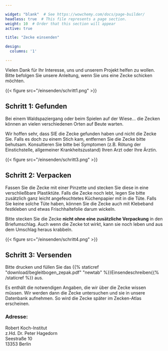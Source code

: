 ```yaml
---

widget: "blank"  # See https://wowchemy.com/docs/page-builder/
headless: true  # This file represents a page section.
weight: 10  # Order that this section will appear
active: true

title: "Zecke einsenden"

design:
  columns: '1'

---
```


Vielen Dank für Ihr Interesse, uns und unserem Projekt helfen zu wollen. Bitte befolgen Sie unsere Anleitung, wenn Sie uns eine Zecke schicken möchten.

<div class="row">

<div class="col-md">

{{< figure src="/einsenden/schritt1.png" >}}

## Schritt 1: Gefunden

Bei einem Waldspaziergang oder beim Spielen auf der Wiese... die Zecken können an vielen verschiedenen
Orten auf Beute warten.

Wir hoffen sehr, dass SIE die Zecke gefunden haben und nicht die Zecke Sie. Falls
es doch zu einem Stich kam, entfernen Sie die Zecke bitte behutsam. Konsultieren Sie bitte bei Symptomen
(z.B. Rötung der Einstichstelle, allgemeiner Krankheitszustand) Ihren Arzt oder Ihre Ärztin.
</div>

<div class="col-md">

{{< figure src="/einsenden/schritt3.png" >}}

## Schritt 2: Verpacken

Fassen Sie die Zecke mit einer Pinzette und stecken Sie diese in eine verschließbare Plastiktüte.
Falls die Zecke noch lebt, legen Sie bitte zusätzlich ganz leicht angefeuchtetes Küchenpapier mit in die Tüte.
Falls Sie keine solche Tüte haben, können Sie die Zecke auch mit Klebeband festkleben und etwas Frischhaltefolie darum wickeln.

Bitte stecken Sie die Zecke **nicht ohne eine zusätzliche Verpackung** in den Briefumschlag. Auch wenn die
Zecke tot wirkt, kann sie noch leben und aus dem Umschlag heraus krabbeln.
</div>
  
<div class="col-md">

{{< figure src="/einsenden/schritt4.png" >}}

## Schritt 3: Versenden

Bitte drucken und füllen Sie das
{{% staticref "download/begleitbogen_zepak.pdf" "newtab" %}}Einsendeschreiben{{% /staticref %}} aus. 

Es enthält die notwendigen Angaben, die wir über die Zecke wissen müssen. Wir werden dann die Zecke untersuchen
und sie in unsere Datenbank aufnehmen. So wird die Zecke später im Zecken-Atlas erscheinen.

### Adresse:

Robert Koch-Institut  
z.Hd. Dr. Peter Hagedorn    
Seestraße 10    
13353 Berlin

</div>

</div>
